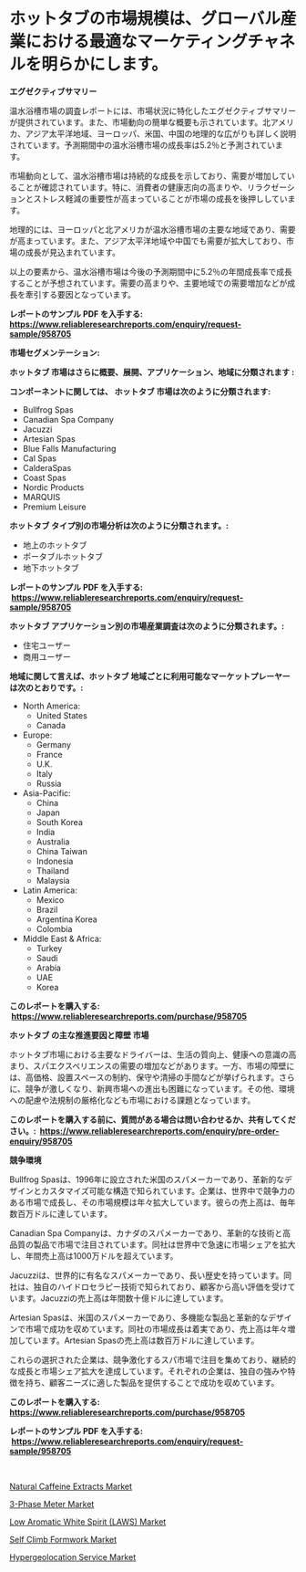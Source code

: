 <p><h1>ホットタブの市場規模は、グローバル産業における最適なマーケティングチャネルを明らかにします。</h1></p><p><strong>エグゼクティブサマリー</strong></p>
<p><p>温水浴槽市場の調査レポートには、市場状況に特化したエグゼクティブサマリーが提供されています。また、市場動向の簡単な概要も示されています。北アメリカ、アジア太平洋地域、ヨーロッパ、米国、中国の地理的な広がりも詳しく説明されています。予測期間中の温水浴槽市場の成長率は5.2％と予測されています。</p><p>市場動向として、温水浴槽市場は持続的な成長を示しており、需要が増加していることが確認されています。特に、消費者の健康志向の高まりや、リラクゼーションとストレス軽減の重要性が高まっていることが市場の成長を後押ししています。</p><p>地理的には、ヨーロッパと北アメリカが温水浴槽市場の主要な地域であり、需要が高まっています。また、アジア太平洋地域や中国でも需要が拡大しており、市場の成長が見込まれています。</p><p>以上の要素から、温水浴槽市場は今後の予測期間中に5.2％の年間成長率で成長することが予想されています。需要の高まりや、主要地域での需要増加などが成長を牽引する要因となっています。</p></p>
<p><strong>レポートのサンプル PDF を入手する: <a href="https://www.reliableresearchreports.com/enquiry/request-sample/958705">https://www.reliableresearchreports.com/enquiry/request-sample/958705</a></strong></p>
<p><strong>市場セグメンテーション:</strong></p>
<p><strong> ホットタブ 市場はさらに概要、展開、アプリケーション、地域に分類されます :</strong></p>
<p><strong>コンポーネントに関しては、 ホットタブ 市場は次のように分類されます: &nbsp;</strong></p>
<p><ul><li>Bullfrog Spas</li><li>Canadian Spa Company</li><li>Jacuzzi</li><li>Artesian Spas</li><li>Blue Falls Manufacturing</li><li>Cal Spas</li><li>CalderaSpas</li><li>Coast Spas</li><li>Nordic Products</li><li>MARQUIS</li><li>Premium Leisure</li></ul></p>
<p><strong> ホットタブ タイプ別の市場分析は次のように分類されます。:</strong></p>
<p><ul><li>地上のホットタブ</li><li>ポータブルホットタブ</li><li>地下ホットタブ</li></ul></p>
<p><strong>レポートのサンプル PDF を入手する: &nbsp;<a href="https://www.reliableresearchreports.com/enquiry/request-sample/958705">https://www.reliableresearchreports.com/enquiry/request-sample/958705</a></strong></p>
<p><strong> ホットタブ アプリケーション別の市場産業調査は次のように分類されます。:</strong></p>
<p><ul><li>住宅ユーザー</li><li>商用ユーザー</li></ul></p>
<p><strong>地域に関して言えば、ホットタブ 地域ごとに利用可能なマーケットプレーヤーは次のとおりです。:</strong></p>
<p><ul>
    <li>
        North America:
        <ul>
            <li>United States</li>
            <li>Canada</li>
        </ul>
    </li>
    <li>
        Europe:
        <ul>
            <li>Germany</li>
            <li>France</li>
            <li>U.K.</li>
            <li>Italy</li>
            <li>Russia</li>
        </ul>
    </li>
    <li>
        Asia-Pacific:
        <ul>
            <li>China</li>
            <li>Japan</li>
            <li>South Korea</li>
            <li>India</li>
            <li>Australia</li>
            <li>China Taiwan</li>
            <li>Indonesia</li>
            <li>Thailand</li>
            <li>Malaysia</li>
        </ul>
    </li>
    <li>
        Latin America:
        <ul>
            <li>Mexico</li>
            <li>Brazil</li>
            <li>Argentina Korea</li>
            <li>Colombia</li>
        </ul>
    </li>
    <li>
        Middle East & Africa:
        <ul>
            <li>Turkey</li>
            <li>Saudi</li>
            <li>Arabia</li>
            <li>UAE</li>
            <li>Korea</li>
        </ul>
    </li>
    </ul></p>
<p><strong>このレポートを購入する: &nbsp;<a href="https://www.reliableresearchreports.com/purchase/958705">https://www.reliableresearchreports.com/purchase/958705</a></strong></p>
<p><strong>ホットタブ の主な推進要因と障壁 市場</strong></p>
<p><p>ホットタブ市場における主要なドライバーは、生活の質向上、健康への意識の高まり、スパエクスペリエンスの需要の増加などがあります。一方、市場の障壁には、高価格、設置スペースの制約、保守や清掃の手間などが挙げられます。さらに、競争が激しくなり、新興市場への進出も困難になっています。その他、環境への配慮や法規制の厳格化なども市場における課題となっています。</p></p>
<p><strong>このレポートを購入する前に、質問がある場合は問い合わせるか、共有してください。:&nbsp; <a href="https://www.reliableresearchreports.com/enquiry/pre-order-enquiry/958705">https://www.reliableresearchreports.com/enquiry/pre-order-enquiry/958705</a></strong></p>
<p><strong>競争環境</strong></p>
<p><p>Bullfrog Spasは、1996年に設立された米国のスパメーカーであり、革新的なデザインとカスタマイズ可能な構造で知られています。企業は、世界中で競争力のある市場で成長し、その市場規模は年々拡大しています。彼らの売上高は、毎年数百万ドルに達しています。</p><p>Canadian Spa Companyは、カナダのスパメーカーであり、革新的な技術と高品質の製品で市場で注目されています。同社は世界中で急速に市場シェアを拡大し、年間売上高は1000万ドルを超えています。</p><p>Jacuzziは、世界的に有名なスパメーカーであり、長い歴史を持っています。同社は、独自のハイドロセラピー技術で知られており、顧客から高い評価を受けています。Jacuzziの売上高は年間数十億ドルに達しています。</p><p>Artesian Spasは、米国のスパメーカーであり、多機能な製品と革新的なデザインで市場で成功を収めています。同社の市場成長は着実であり、売上高は年々増加しています。Artesian Spasの売上高は数百万ドルに達しています。</p><p>これらの選択された企業は、競争激化するスパ市場で注目を集めており、継続的な成長と市場シェア拡大を達成しています。それぞれの企業は、独自の強みや特徴を持ち、顧客ニーズに適した製品を提供することで成功を収めています。</p></p>
<p><strong>このレポートを購入する: &nbsp; <a href="https://www.reliableresearchreports.com/purchase/958705">https://www.reliableresearchreports.com/purchase/958705</a></strong></p>
<p><strong>レポートのサンプル PDF を入手する: &nbsp;<a href="https://www.reliableresearchreports.com/enquiry/request-sample/958705">https://www.reliableresearchreports.com/enquiry/request-sample/958705</a></strong><strong></strong></p>
<p>&nbsp;</p>
<p><p><a href="https://view.publitas.com/reportprime-1/natural-caffeine-extracts-market-size-furnishes-valuable-information-encompassing-market-share-market-trends-and-projections-spanning-from-2024-to-2031/">Natural Caffeine Extracts Market</a></p><p><a href="https://valiant-lunge-8fe.notion.site/Decoding-the-3-Phase-Meter-Market-A-Deep-Dive-into-the-Latest-Market-Trends-Market-Segmentation-a-a8eb325408dd44fc978f27a18624d5e7">3-Phase Meter Market</a></p><p><a href="https://view.publitas.com/reportprime-1/low-aromatic-white-spirit-laws-market-size-reflecting-a-forecast-till-2031-market-by-type-by-application-and-by-geography/">Low Aromatic White Spirit (LAWS) Market</a></p><p><a href="https://artistic-helicopter-ca9.notion.site/Self-Climb-Formwork-Market-Research-Report-Forecasted-for-Period-from-2024-2031-by-Market-Type-M-4b6e13f62dfd4554b60774aa4f8ea267">Self Climb Formwork Market</a></p><p><a href="https://picayune-night-cbd.notion.site/Hypergeolocation-Service-Market-Research-Report-The-Key-To-Successful-Business-Strategy-Forecasted--0bf14d2563f547b29b3c2fd6a3f02cd6">Hypergeolocation Service Market</a></p></p>